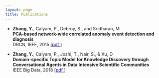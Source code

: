 ```yaml
---
layout: page
title: Publications
---
```


* **Zhang, Y.**, Calyam, P., Debroy, S., and Sridharan, M <br />
  **PCA-based network-wide correlated anomaly event detection and diagnosis** <br />
  DRCN, IEEE, 2015 [[<span style="color:blue">pdf</span> ]](https://github.com/zhangyuanxun/me/raw/gh-pages/docs/papers/drcn-2015.pdf)

* **Zhang, Y.**, Calyam, P., Joshi, T., Nair, S., & Xu, D <br />
  **Domain-specific Topic Model for Knowledge Discovery through Conversational Agents in Data Intensive Scientific Communities** <br />
  IEEE Big Data, 2018 [[<span style="color:blue">pdf</span> ]](https://github.com/zhangyuanxun/me/raw/gh-pages/docs/papers/dstp-2018.pdf)
  